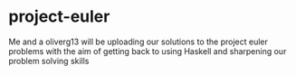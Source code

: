 # project-euler
Me and a oliverg13 will be uploading our solutions to the project euler problems with the aim of getting back to using Haskell and sharpening our problem solving skills
